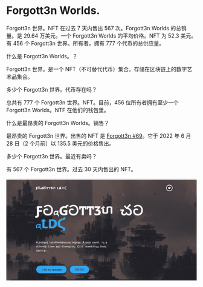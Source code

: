 # Forgott3n Worlds.

Forgott3n 世界。NFT 在过去 7 天内售出 567 次。Forgott3n Worlds 的总销量。是 29.64 万美元。一个 Forgott3n Worlds 的平均价格。NFT 为 52.3 美元。有 456 个 Forgott3n 世界。所有者，拥有 777 个代币的总供应量。

什么是 Forgott3n Worlds。？

Forgott3n 世界。是一个 NFT（不可替代代币）集合。存储在区块链上的数字艺术品集合。

多少个 Forgott3n 世界。代币存在吗？

总共有 777 个 Forgott3n 世界。NFT。目前，456 位所有者拥有至少一个 Forgott3n Worlds。NTF 在他们的钱包里。

什么是最昂贵的 Forgott3n Worlds。销售？

最昂贵的 Forgott3n 世界。出售的 NFT 是 [Forgott3n #69](https://www.nft-stats.com/asset/0x36d582ea65f98a087767028a0ef469ada276ffe7/69)。它于 2022 年 6 月 28 日（2 个月前）以 135.5 美元的价格售出。

多少个 Forgott3n 世界。最近有卖吗？

有 567 个 Forgott3n 世界。过去 30 天内售出的 NFT。

![nft](01.png)
